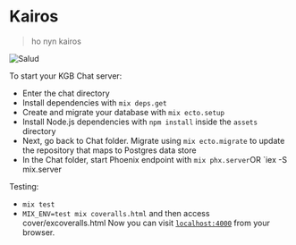 # Kairos
> ho nyn kairos

![Salud](https://64.media.tumblr.com/c3190830c3c97a997c7507c1bb7d47ad/tumblr_n3eqpzSoLf1sh7htzo1_400.gif)

To start your KGB Chat server:

  * Enter the chat directory 
  * Install dependencies with `mix deps.get`
  * Create and migrate your database with `mix ecto.setup`
  * Install Node.js dependencies with `npm install` inside the `assets` directory
  * Next, go back to Chat folder. Migrate using `mix ecto.migrate` to update the repository that maps to Postgres data store
  * In the Chat folder, start Phoenix endpoint with `mix phx.server`OR `iex -S mix.server

Testing:
  * `mix test`
  * `MIX_ENV=test mix coveralls.html` and then access cover/excoveralls.html
Now you can visit [`localhost:4000`](http://localhost:4000) from your browser.

